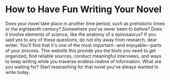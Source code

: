 <!DOCTYPE html>
<html>
  <head>
    <title>How To Research Your Sci-fi/Fantasy Novel</title>   
  </head>
  
  </body>
        <h1>How to Have Fun Writing Your Novel</h1>
        <p>Does your novel take place in another time period, such as prehistoric times or the eighteenth century? Somewhere you've never been to before? Does it involve elements of science, like the anatomy of a spinosaurus? If you said yes to any of these questions, do not shy away from research, dear writer. You'll find that it's one of the most important--and enjoyable--parts of your process. This website this provide you the tools you need to get organized, find reliable sources, conduct meaningful interviews, and ways to keep writing while you traverse endless realms of information. What are you waiting for? Start reseraching for that novel you've always wanted to write today. </p> 
        
  
  </body>
  </html>
